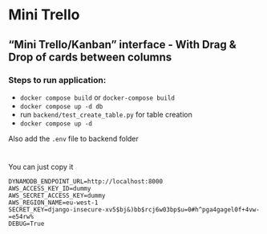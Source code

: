 # Mini Trello
## “Mini Trello/Kanban” interface - With Drag &amp; Drop of cards between columns

### Steps to run application:
- `docker compose build` or `docker-compose build`
- `docker compose up -d db`
- run `backend/test_create_table.py` for table creation
- `docker compose up -d`

Also add the `.env` file to backend folder
#
You can just copy it 
````
DYNAMODB_ENDPOINT_URL=http://localhost:8000
AWS_ACCESS_KEY_ID=dummy
AWS_SECRET_ACCESS_KEY=dummy
AWS_REGION_NAME=eu-west-1
SECRET_KEY=django-insecure-xv5$bj&)bb$rcj6w03bp$u=0#h^pga4gagel0f+4vw-=e54rw%
DEBUG=True
````

